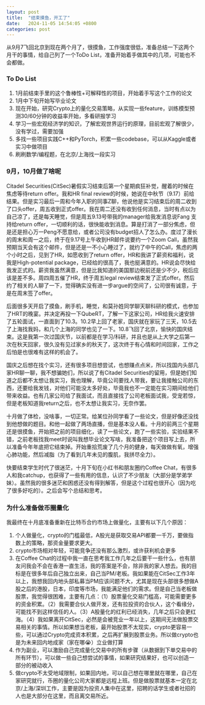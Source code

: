 ```yaml
---
layout: post
title:  "结束摸鱼，开工了"
date:   2024-11-05 14:54:05 +0800
categories: post
---
```


从9月7飞回北京到现在两个月了，很摸鱼，工作强度很低，准备总结一下这两个月干的事情，给自己列了一个ToDo List，准备开始着手做其中的几项，可能也不会都做。

### To Do List
1. 1月前结束手里的这个鲁棒性+可解释性的项目，开始着手写这个工作的论文
2. 1月中下旬开始写毕业论文
3. 现在开始，研究Crypto上的量化交易策略，从实现一些feature，训练模型预测30/60分钟的收益率开始，多看研报学习
4. 学习一些宏观经济学的知识，了解宏观世界运行的原理，目前宏观了解很少，没有学过，需要加强
5. 多找一些项目实践C++和PyTorch，积累一些codebase，可以从Kaggle或者实习中做项目
6. 刷刷数学/编程题，在北京/上海找一段实习

### 9月，10月做了啥呢
Citadel Securities(CitSec)暑假实习结束后第一个星期疯狂补觉，醒着的时候在焦虑等待return offer。我和HR final review的时候，她说在中秋节（9.17）前给结果。但是实习最后一周和今年入职的同事Z聊，他说他是实习结束后的周二收到了口头offer，周五收到正式offer。我在周二还没有收到任何消息，当时有点以为自己凉了，还是每天睡觉，但是周五9.13号带我的manager给我发消息说Fang 支持给return offer，一切顺利的话，很快能收到消息。算是打消了一部分焦虑，但是还是担心万一Peng不愿意给，或者公司没有budget招人了怎么办。度过了漫长的周末和周一之后，终于在9.17号上午收到HR邮件说要约一个Zoom Call，虽然我预期当天会有这个邮件，但是还是一不小心睡过了，就约了中午的Call，焦虑的两个小时之后，见到了HR，如愿收到了return offer，HR和我讲了薪资和福利，说我是High-potential package，已经给的很高了，我也挺满意的。HR说会尽快给我发正式的。薪资我虽然满意，但是比我知道的美国那边税前还是少不少，税后应该是差不多。周四周五催了HR，终于周五legal review结束发了正式offer。然后约了相关的人聊了一下，觉得确实没有进一步argue的空间了，公司很有诚意，于是在周末签了offer。

后面很多天开启了摸鱼，刷手机，睡觉，和莫孙姓同学聊天聊科研的模式，也参加了HRT的晚宴。并决定再投一下QubeRT，了解一下这家公司，HR给我火速安排了五轮面试，一直面到了10.3。10.2早上回了老家，国庆就在家玩了三天，10.5去了上海找我妈，和几个上海的同学也见了一下。10.8飞回了北京，愉快的国庆结束。这是我第一次过国庆节，以前都是在学习/科研，并且也是从上大学之后第一次在秋天回家，很久没有见过家乡的秋天了，这次终于有心情和时间回家，工作之后怕是也很难有这样的机会了。

国庆之后想在找个实习，还有很多项目想尝试，也想赚点点米，所以找国内头部几家HR聊一聊，我不想骗她们，所以说了有Citadel Securities的留用，但是她们知道之后都不太想让我实习，我也理解，毕竟公司要找人带我，要让我接触公司的东西，还要给我发钱，对他们可能没太多好处，毕竟我也不一定能在实习期间给他们带来收益。也有几家公司给了我面试，而且直接找了公司老板面试我，受宠若惊，但是老板知道我return之后，也不太想让我实习，无奈作罢。

十月做了体检，没啥事，一切正常。给某位孙同学看了一些论文，但是好像还没找到他想做的题目。和他一起做了两场直播，但是基本没人看。十月的前两三个星期还是很摸鱼，开始把之前的项目细化，读了一些论文，跑了一些实验，实验结果不错，之前老板找我meet时说叫我想毕业论文写啥，我准备把这个项目写上去，所以准备今年年底把它结束掉。开始重拾荒废了几个月的健身，每天做做有氧，增强心肺功能，然后减脂（为了看到几年未见的腹肌，我拼尽全力）。

快要结束学生时代了很迷茫，十月下旬在小红书和朋友圈约Coffee Chat，有很多人和我catchup，也获得了一些有用的信息，认识了不少朋友（大部分是学弟学妹）。虽然我的很多迷茫和困惑还没有得到解答，但是这个过程也很开心（因为吃了很多好吃的）。之后会写个总结和思考。

### 为什么准备做币圈量化
我最终在十月底准备重新在比特币合约市场上做量化，主要有以下几个原因：
1. 个人做量化，crypto的门槛最低，A股光是获取交易API都要一千万，要做指数上的策略，那资金量要求更大。
2. crypto市场相对年轻，可能竞争还没有那么激烈，或许获利机会更多
3. 在Coffee Chat的过程中我一直在思考我工作几年之后要干一些什么，也有朋友问我会不会在香港一直生活，我的答案是不会，除非我的家人想去。我的目标是在很多年后自己独立出来，自己当PM/老板。我如果能在CitSec工作3年以上，我想我回内地头部私募当PM应该问题不大，尤其是现在头部很多想做A股之后的港股，日本，印度等市场，我能满足他们的需求。但是自己当老板做股票，我觉得很困难，主要有几点：（1）股票量化交易门槛高，可能需要更多的资金积累。（2）我需要合伙人做开发，还有拉投资的合伙人，这个看缘分，可能找不到这样信任的人。（3）A股量化的红利已经消失，几年之后只会更红海。（4）我如果离开CitSec，必然是会被竞业一年以上，这期间无法做股票交易相关的事情。所以如果想当老板，最开始股票不太现实，crypto更容易一些，可以通过Crypto完成资本积累，之后再扩展到股票业务。所以做crypto也是为未来回内地成家（家在哪😭）立业做打算
4. 作为副业，可以激励自己完成量化交易中的所有步骤（从数据到下单交易中的所有环节），可以做一些自己想尝试的事情，如果研究结果好，也可以创造一部分的被动收入
5. 做crypto不太受地域限制，如果回内地，可以自己想在哪里就在哪里，自己在家研究就行，币圈的量化公司大家都是远程上班。但是做股票就基本一定在北京/上海/深圳工作，主要是因为投资人集中在这里，招聘的话学生或者社招的人也是大部分在这里，而且离交易所近。

